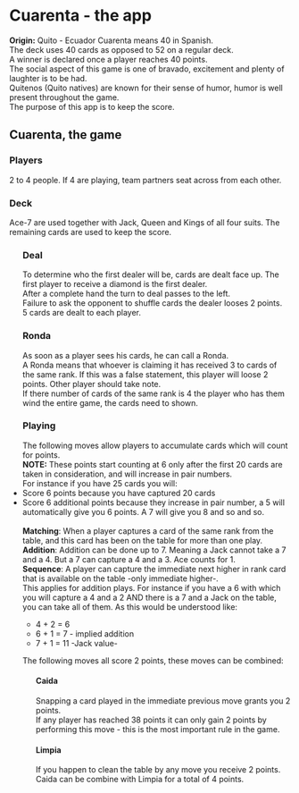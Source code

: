 <h1>Cuarenta - the app</h1>
<strong>Origin:</strong> Quito - Ecuador
Cuarenta means 40 in Spanish. 
<br>The deck uses 40 cards as opposed to 52 on a regular deck. 
<br>A winner is declared once a player reaches 40 points.
<br>The social aspect of this game is one of bravado, excitement and plenty of laughter is to be had.
<br>Quitenos (Quito natives) are known for their sense of humor, humor is well present throughout the game. 
<br>The purpose of this app is to keep the score.
<h2>Cuarenta, the game</h2>
<h3>Players</h3>
2 to 4 people. If 4 are playing, team partners seat across from each other.
<h3>Deck</h3>
Ace-7 are used together with Jack, Queen and Kings of all four suits.
The remaining cards are used to keep the score. 
<ul><h3>Deal</h3>
To determine who the first dealer will be, cards are dealt face up. The first player to receive a diamond is the first dealer.
<br>After a complete hand the turn to deal passes to the left.
<br>Failure to ask the opponent to shuffle cards the dealer looses 2 points.
<br>5 cards are dealt to each player. 
<h3>Ronda</h3>
As soon as a player sees his cards, he can call a Ronda.
<br>A Ronda means that whoever is claiming it has received 3 to cards of the same rank. If this was a false statement, this player will loose 2 points. Other player should take note.
<br>If there number of cards of the same rank is 4 the player who has them wind the entire game, the cards need to shown.
<h3>Playing</h3>
The following moves allow players to accumulate cards which will count for points.
<br><strong>NOTE:</strong> These points start counting at 6 only after the first 20 cards are taken in consideration, and will increase in pair numbers.
<br>For instance if you have 25 cards you will:
<li>Score 6 points because you have captured 20 cards</li>
<li>Score 6 additional points because they increase in pair number, a 5 will automatically give you 6 points. A 7 will give you 8 and so and so.</li>
<br><strong>Matching</strong>: When a player captures a card of the same rank from the table, and this card has been on the table for more than one play.
<br><strong>Addition</strong>: Addition can be done up to 7. Meaning a Jack cannot take a 7 and a 4. But a 7 can capture a 4 and a 3. Ace counts for 1.
<br><strong>Sequence</strong>: A player can capture the immediate next higher in rank card that is available on the table -only immediate higher-.
<br>This applies for addition plays. For instance if you have a 6 with which you will capture a 4 and a 2 AND there is a 7 and a Jack on the table, you can take all of them. As this would be understood like:
<br><ul><li>4 + 2 = 6</li>
<li>6 + 1 = 7 - implied addition</li>
<li>7 + 1 = 11 -Jack value-</li></ul>
<p>The following moves all score 2 points, these moves can be combined:
<ul>
<h4>Caida</h4>Snapping a card played in the immediate previous move grants you 2 points.
<br>If any player has reached 38 points it can only gain 2 points by performing this move - this is the most important rule in the game.
<h4>Limpia</h4>
If you happen to clean the table by any move you receive 2 points.<br>Caida can be combine with Limpia for a total of 4 points.</ul></ul>
